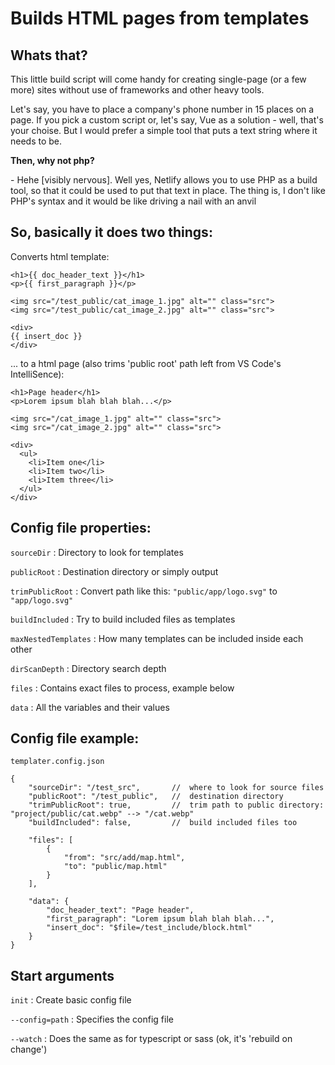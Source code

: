 # Builds HTML pages from templates

## Whats that?

This little build script will come handy for creating single-page (or a few more) sites without use of frameworks and other heavy tools.

Let's say, you have to place a company's phone number in 15 places on a page. If you pick a custom script or, let's say, Vue as a solution - well, that's your choise. But I would prefer a simple tool that puts a text string where it needs to be.

**Then, why not php?**

 \- Hehe \[visibly nervous\]. Well yes, Netlify allows you to use PHP as a build tool, so that it could be used to put that text in place. The thing is, I don't like PHP's syntax and it would be like driving a nail with an anvil

## So, basically it does two things:

Converts html template:
```
<h1>{{ doc_header_text }}</h1>
<p>{{ first_paragraph }}</p>

<img src="/test_public/cat_image_1.jpg" alt="" class="src">
<img src="/test_public/cat_image_2.jpg" alt="" class="src">

<div>
{{ insert_doc }}
</div>
```

... to a html page (also trims 'public root' path left from VS Code's IntelliSence):
```
<h1>Page header</h1>
<p>Lorem ipsum blah blah blah...</p>

<img src="/cat_image_1.jpg" alt="" class="src">
<img src="/cat_image_2.jpg" alt="" class="src">

<div>
  <ul>
    <li>Item one</li>
    <li>Item two</li>
    <li>Item three</li>
  </ul>
</div>
```

## Config file properties:

`sourceDir` : Directory to look for templates

`publicRoot` : Destination directory or simply output

`trimPublicRoot` : Convert path like this: `"public/app/logo.svg"` to `"app/logo.svg"`

`buildIncluded` : Try to build included files as templates

`maxNestedTemplates` : How many templates can be included inside each other

`dirScanDepth` : Directory search depth

`files` : Contains exact files to process, example below

`data` : All the variables and their values


## Config file example:

	templater.config.json
```
{
	"sourceDir": "/test_src",		//	where to look for source files
	"publicRoot": "/test_public",	//	destination directory
	"trimPublicRoot": true,			//	trim path to public directory: "project/public/cat.webp" --> "/cat.webp"
	"buildIncluded": false,			//	build included files too

	"files": [
		{
			"from": "src/add/map.html",
			"to": "public/map.html"
		}
	],

	"data": {
		"doc_header_text": "Page header",
		"first_paragraph": "Lorem ipsum blah blah blah...",
		"insert_doc": "$file=/test_include/block.html"
	}
}
```

## Start arguments

`init`	: Create basic config file

`--config=path` : Specifies the config file

`--watch` : Does the same as for typescript or sass (ok, it's 'rebuild on change')
